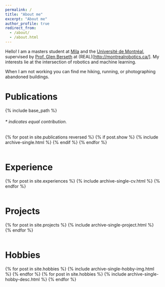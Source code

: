 ```yaml
---
permalink: /
title: "About me"
excerpt: "About me"
author_profile: true
redirect_from: 
  - /about/
  - /about.html
---
```


Hello! I am a masters student at [Mila](https://mila.quebec/en) and the [Université de Montréal](https://www.umontreal.ca/en/), supervised by [Prof. Glen Berseth](https://neo-x.github.io/) at (REAL)[http://montrealrobotics.ca/]. My interests lie at the intersection of robotics and machine learning. 

When I am not working you can find me hiking, running, or photographing abandoned buildings.

Publications
======

{% include base_path %}

<h6>* indicates equal contribution. </h6>

<table id="publications" style="width:100%;border:0px;border-spacing:0px;border-collapse:separate;margin-right:auto;margin-left:auto;">
<tbody>
  {% for post in site.publications reversed %}
    {% if post.show %}
      {% include archive-single.html %}
    {% endif %}
  {% endfor %}
</tbody>
</table>

Experience
======

<table id="experiences" style="width:100%;border:0px;border-spacing:0px;border-collapse:separate;margin-right:auto;margin-left:auto;">
<tbody>
  {% for post in site.experiences %}
    {% include archive-single-cv.html %}
  {% endfor %}
</tbody>
</table>

Projects
======

<table id="projects" style="width:100%;border:0px;border-spacing:0px;border-collapse:separate;margin-right:auto;margin-left:auto;">
<tbody>
  {% for post in site.projects %}
    {% include archive-single-project.html %}
  {% endfor %}
</tbody>
</table>


Hobbies
======

<table id="hobbies" style="table-layout:fixed;width:100%;border:0px;border-spacing:0px;border-collapse:separate;margin-right:auto;margin-left:auto;">
<tbody>
  <tr style="height: 200px;">
    {% for post in site.hobbies %}
      {% include archive-single-hobby-img.html %}
    {% endfor %}
  </tr>
  <tr style="height: 200px;">
    {% for post in site.hobbies %}
      {% include archive-single-hobby-desc.html %}
    {% endfor %}
  </tr>
</tbody>
</table>


